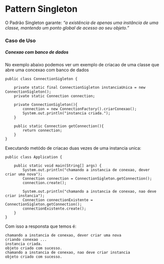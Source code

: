 # Pattern Singleton
O Padrão Singleton garante: _“a existência de apenas uma instância de uma classe, mantendo um ponto global de acesso ao seu objeto.”_


### Caso de Uso
##### Conexao com banco de dados

No exemplo abaixo podemos ver um exemplo de criacao de uma classe que abre uma concexao com banco de dados

    public class ConnectionSigleton {
    
        private static final ConnectionSigleton instanciaUnica = new ConnectionSigleton();
        private static Connection connection;
    
        private ConnectionSigleton(){
            connection = new ConnectionFactory().criarConexao();
            System.out.println("instancia criada.");
        }
    
        public static Connection getConnection(){
            return connection;
        }
    }

Executando metódo de criacao duas vezes de uma instancia unica:

    public class Application {
    
        public static void main(String[] args) {
            System.out.println("chamando a instancia de conexao, dever criar uma nova");
            Connection connection = ConnectionSigleton.getConnection();
            connection.create();
    
            System.out.println("chamando a instancia de conexao, nao deve criar instancia");
            Connection connectionExistente = ConnectionSigleton.getConnection();
            connectionExistente.create();
        }
    }
    
Com isso a responsta que temos é:

    chamando a instancia de conexao, dever criar uma nova
    criando conexao ...
    instancia criada.
    objeto criado com sucesso.
    chamando a instancia de conexao, nao deve criar instancia
    objeto criado com sucesso.
    